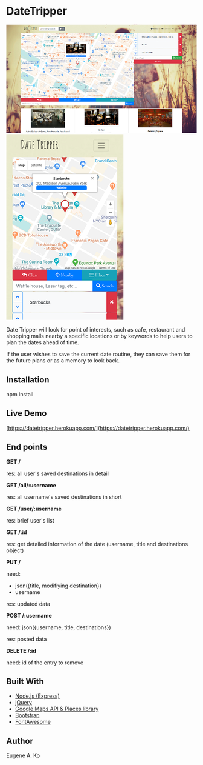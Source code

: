 # DateTripper

![desktop](https://github.com/eako0508/DateTripper/blob/master/img/Screenshots/desktop/adding_places_desktop.png)
![mobile](https://github.com/eako0508/DateTripper/blob/master/img/Screenshots/mobile/mobile_demo.PNG)


Date Tripper will look for point of interests, such as cafe, restaurant and shopping malls nearby a specific locations or by keywords to help users to plan the dates ahead of time.

If the user wishes to save the current date routine, they can save them for the future plans or as a memory to look back.


## Installation

npm install


## Live Demo

[https://datetripper.herokuapp.com/](https://datetripper.herokuapp.com/)





## End points

**GET /**

res: all user's saved destinations in detail

**GET /all/:username**

res: all username's saved destinations in short

**GET /user/:username**

res: brief user's list


**GET /:id**

res: get detailed information of the date
(username, title and destinations object)


**PUT /**

need: 

 - json({title, modifiying destination})
 - username
 
res: updated data


**POST /:username**

need: json({username, title, destinations})

res: posted data


**DELETE /:id**

need: id of the entry to remove


## Built With
- [Node.js (Express)](https://expressjs.com/)
- [jQuery](https://jquery.com/)
- [Google Maps API & Places library](https://developers.google.com/maps/documentation/javascript/tutorial)
- [Bootstrap](https://getbootstrap.com/)
- [FontAwesome](https://fontawesome.com/)


## Author

Eugene A. Ko
